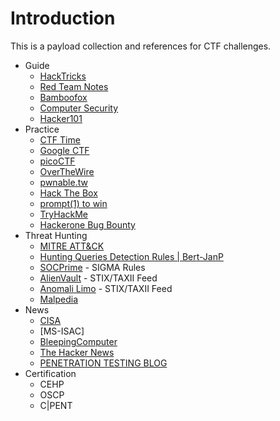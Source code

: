 # Introduction

This is a payload collection and references for CTF challenges.
- Guide
  - [HackTricks](https://book.hacktricks.xyz/welcome/readme)  
  - [Red Team Notes](https://www.ired.team/)
  - [Bamboofox](https://bamboofox.cs.nctu.edu.tw/courses)
  - [Computer Security](https://edu-ctf.csie.org/)
  - [Hacker101](https://www.hacker101.com/resources)
- Practice
  - [CTF Time](https://ctftime.org/)
  - [Google CTF](https://capturetheflag.withgoogle.com/)
  - [picoCTF](https://play.picoctf.org/)
  - [OverTheWire](https://overthewire.org/wargames/)
  - [pwnable.tw](https://pwnable.tw/)
  - [Hack The Box](https://www.hackthebox.com/)
  - [prompt(1) to win](https://prompt.ml/0)
  - [TryHackMe](https://tryhackme.com)
  - [Hackerone Bug Bounty](https://hackerone.com/directory/programs)
- Threat Hunting
  - [MITRE ATT&CK](https://attack.mitre.org/)
  - [Hunting Queries Detection Rules | Bert-JanP](https://github.com/Bert-JanP/Hunting-Queries-Detection-Rules)
  - [SOCPrime](https://tdm.socprime.com/light-search/) - SIGMA Rules  
  - [AlienVault](https://otx.alienvault.com/api) - STIX/TAXII Feed
  - [Anomali Limo](https://www.anomali.com/blog/anomali-limo-service) - STIX/TAXII Feed
  - [Malpedia](https://malpedia.caad.fkie.fraunhofer.de/library)
- News
  - [CISA](https://www.cisa.gov/)
  - [MS-ISAC]
  - [BleepingComputer](https://www.bleepingcomputer.com/)
  - [The Hacker News](https://thehackernews.com/)
  - [PENETRATION TESTING BLOG](https://securityonline.info/)
- Certification
  - CEHP
  - OSCP
  - C|PENT
